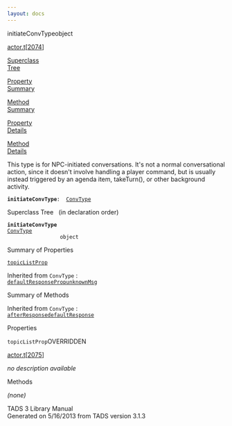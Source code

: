 ```yaml
---
layout: docs
---
```

<span class="title">initiateConvType</span><span class="type">object</span>

[actor.t](../file/actor.t.html)\[[2074](../source/actor.t.html#2074)\]

[Superclass  
Tree](#_SuperClassTree_)

[Property  
Summary](#_PropSummary_)

[Method  
Summary](#_MethodSummary_)

[Property  
Details](#_Properties_)

[Method  
Details](#_Methods_)

<div class="fdesc">

This type is for NPC-initiated conversations. It's not a normal
conversational action, since it doesn't involve handling a player
command, but is usually instead triggered by an agenda item, takeTurn(),
or other background activity.

**`initiateConvType`**` :   `[`ConvType`](../object/ConvType.html)

</div>

<span id="_SuperClassTree_"></span>

<div class="mjhd">

<span class="hdln">Superclass Tree</span>   (in declaration order)

</div>

**`initiateConvType`**  
[`ConvType`](../object/ConvType.html)  
`                 object`  
<span id="_PropSummary_"></span>

<div class="mjhd">

<span class="hdln">Summary of Properties</span>  

</div>

[`topicListProp`](#topicListProp)

Inherited from `ConvType` :  
[`defaultResponseProp`](../object/ConvType.html#defaultResponseProp)[`unknownMsg`](../object/ConvType.html#unknownMsg)

<span id="_MethodSummary_"></span>

<div class="mjhd">

<span class="hdln">Summary of Methods</span>  

</div>



Inherited from `ConvType` :  
[`afterResponse`](../object/ConvType.html#afterResponse)[`defaultResponse`](../object/ConvType.html#defaultResponse)

<span id="_Properties_"></span>

<div class="mjhd">

<span class="hdln">Properties</span>  

</div>

<span id="topicListProp"></span>

`topicListProp`<span class="rem">OVERRIDDEN</span>

[actor.t](../file/actor.t.html)\[[2075](../source/actor.t.html#2075)\]

<div class="desc">

*no description available*

</div>

<span id="_Methods_"></span>

<div class="mjhd">

<span class="hdln">Methods</span>  

</div>

*(none)*

<div class="ftr">

TADS 3 Library Manual  
Generated on 5/16/2013 from TADS version 3.1.3

</div>
